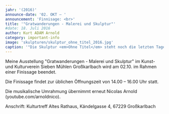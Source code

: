 ```yaml
---
jahr: '(2016)'
announce-date: '02. OKT – '
announcement: 'Finnisage: <br>'
title: '"Gratwanderungen - Malerei und Skulptur"'
#date: 18. Juli 2016
author: Kurt ADAM Arnold
category: important-info
image: 'skulpturen/skulptur_ohne_titel_2016.jpg'
caption: '"Die Skulptur <em>Ohne Titel</em> steht noch die letzten Tage in Großkarlbach."'
---
```


Meine Ausstellung "Gratwanderungen - Malerei und Skulptur" im Kunst- und Kulturverein Sieben Mühlen Großkarlbach wird am 02.10. im Rahmen einer Finissage beendet.

Die Finissage findet zur üblichen Öffnungszeit von 14.00 – 16.00 Uhr statt.

Die musikalische Umrahmung übernimmt erneut Nicolas Arnold (youtube.com/arnoldnico).

Anschrift: Kulturtreff Altes Rathaus, Kändelgasse 4, 67229 Großkarlbach
